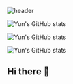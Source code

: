 ![header](https://capsule-render.vercel.app/api?type=wave&color=auto&height=300&section=header&text=Yun's%20Repository&fontSize=90)


![Yun's GitHub stats](https://github-readme-stats.vercel.app/api?username=ChanhyukYun&show=reviews,discussions_started,discussions_answered,prs_merged,prs_merged_percentage)


![Yun's GitHub stats](https://github-readme-stats.vercel.app/api?username=ChanhyukYun&show_icons=true)


![Yun's GitHub stats](https://github-readme-stats.vercel.app/api?username=ChanhyukYun&show_icons=true&theme=radical)
## Hi there 👋

<!--
**ChanhyukYun/ChanhyukYun** is a ✨ _special_ ✨ repository because its `README.md` (this file) appears on your GitHub profile.

Here are some ideas to get you started:

- 🔭 I’m currently working on ...
- 🌱 I’m currently learning ...
- 👯 I’m looking to collaborate on ...
- 🤔 I’m looking for help with ...
- 💬 Ask me about ...
- 📫 How to reach me: ...
- 😄 Pronouns: ...
- ⚡ Fun fact: ...
-->
